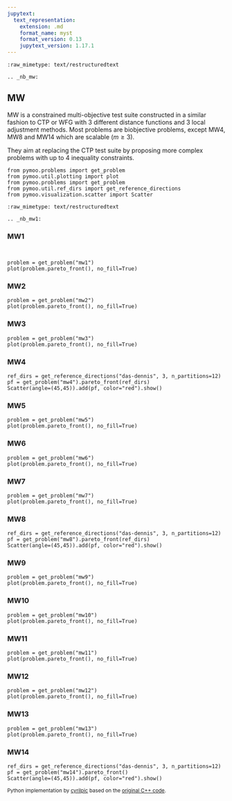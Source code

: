 ```yaml
---
jupytext:
  text_representation:
    extension: .md
    format_name: myst
    format_version: 0.13
    jupytext_version: 1.17.1
---
```


```{raw-cell}
:raw_mimetype: text/restructuredtext

.. _nb_mw:
```

## MW

MW <cite data-cite="mw"></cite> is a constrained multi-objective test suite constructed in a similar fashion to CTP or WFG with 3 different distance functions and 3 local adjustment methods. Most problems are biobjective problems, except MW4, MW8 and MW14 which are scalable ($m \geq 3$).

They aim at replacing the CTP test suite by proposing more complex problems with up to 4 inequality constraints.

```{code-cell} ipython3
from pymoo.problems import get_problem
from pymoo.util.plotting import plot
from pymoo.problems import get_problem
from pymoo.util.ref_dirs import get_reference_directions
from pymoo.visualization.scatter import Scatter
```

```{raw-cell}
:raw_mimetype: text/restructuredtext

.. _nb_mw1:
```

### MW1

```{code-cell} ipython3


problem = get_problem("mw1")
plot(problem.pareto_front(), no_fill=True)
```

### MW2

```{code-cell} ipython3
problem = get_problem("mw2")
plot(problem.pareto_front(), no_fill=True)
```

### MW3

```{code-cell} ipython3
problem = get_problem("mw3")
plot(problem.pareto_front(), no_fill=True)
```

### MW4

```{code-cell} ipython3
ref_dirs = get_reference_directions("das-dennis", 3, n_partitions=12)
pf = get_problem("mw4").pareto_front(ref_dirs)
Scatter(angle=(45,45)).add(pf, color="red").show()
```

### MW5

```{code-cell} ipython3
problem = get_problem("mw5")
plot(problem.pareto_front(), no_fill=True)
```

### MW6

```{code-cell} ipython3
problem = get_problem("mw6")
plot(problem.pareto_front(), no_fill=True)
```

### MW7

```{code-cell} ipython3
problem = get_problem("mw7")
plot(problem.pareto_front(), no_fill=True)
```

### MW8

```{code-cell} ipython3
ref_dirs = get_reference_directions("das-dennis", 3, n_partitions=12)
pf = get_problem("mw8").pareto_front(ref_dirs)
Scatter(angle=(45,45)).add(pf, color="red").show()
```

### MW9

```{code-cell} ipython3
problem = get_problem("mw9")
plot(problem.pareto_front(), no_fill=True)
```

### MW10

```{code-cell} ipython3
problem = get_problem("mw10")
plot(problem.pareto_front(), no_fill=True)
```

### MW11

```{code-cell} ipython3
problem = get_problem("mw11")
plot(problem.pareto_front(), no_fill=True)
```

### MW12

```{code-cell} ipython3
problem = get_problem("mw12")
plot(problem.pareto_front(), no_fill=True)
```

### MW13

```{code-cell} ipython3
problem = get_problem("mw13")
plot(problem.pareto_front(), no_fill=True)
```

### MW14

```{code-cell} ipython3
ref_dirs = get_reference_directions("das-dennis", 3, n_partitions=12)
pf = get_problem("mw14").pareto_front()
Scatter(angle=(45,45)).add(pf, color="red").show()
```

<sub>Python implementation by [cyrilpic](https://github.com/cyrilpic) based on the [original C++ code](http://www.escience.cn/people/yongwang1/index.html).</sub>

